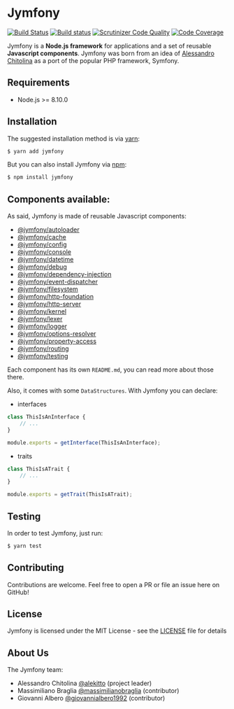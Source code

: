 Jymfony
=======
[![Build Status](https://travis-ci.org/jymfony/jymfony.svg?branch=master)](https://travis-ci.org/jymfony/jymfony) [![Build status](https://ci.appveyor.com/api/projects/status/u0pha9iab9dr3kwj/branch/master?svg=true)](https://ci.appveyor.com/project/alekitto/jymfony-354c2/branch/master) [![Scrutinizer Code Quality](https://scrutinizer-ci.com/g/jymfony/jymfony/badges/quality-score.png?b=master)](https://scrutinizer-ci.com/g/jymfony/jymfony/?branch=master) [![Code Coverage](https://scrutinizer-ci.com/g/jymfony/jymfony/badges/coverage.png?b=master)](https://scrutinizer-ci.com/g/jymfony/jymfony/?branch=master)

Jymfony is a **Node.js framework** for applications and a set of reusable **Javascript components**.
Jymfony was born from an idea of [Alessandro Chitolina](https://github.com/alekitto) as a port of the popular PHP framework, Symfony.

Requirements
------------
- Node.js >= 8.10.0

Installation
------------
The suggested installation method is via [yarn](https://yarnpkg.com/):
```sh
$ yarn add jymfony
```

But you can also install Jymfony via [npm](https://npmjs.com/):
```sh
$ npm install jymfony
```

Components available:
---------------------
As said, Jymfony is made of reusable Javascript components:
- [@jymfony/autoloader](https://github.com/jymfony/jymfony/tree/master/src/Component/Autoloader)
- [@jymfony/cache](https://github.com/jymfony/jymfony/tree/master/src/Component/Cache)
- [@jymfony/config](https://github.com/jymfony/jymfony/tree/master/src/Component/Config)
- [@jymfony/console](https://github.com/jymfony/jymfony/tree/master/src/Component/Console)
- [@jymfony/datetime](https://github.com/jymfony/jymfony/tree/master/src/Component/DateTime)
- [@jymfony/debug](https://github.com/jymfony/jymfony/tree/master/src/Component/Debug)
- [@jymfony/dependency-injection](https://github.com/jymfony/jymfony/tree/master/src/Component/DependencyInjection)
- [@jymfony/event-dispatcher](https://github.com/jymfony/jymfony/tree/master/src/Component/EventDispatcher)
- [@jymfony/filesystem](https://github.com/jymfony/jymfony/tree/master/src/Component/Filesystem)
- [@jymfony/http-foundation](https://github.com/jymfony/jymfony/tree/master/src/Component/HttpFoundation)
- [@jymfony/http-server](https://github.com/jymfony/jymfony/tree/master/src/Component/HttpServer)
- [@jymfony/kernel](https://github.com/jymfony/jymfony/tree/master/src/Component/Kernel)
- [@jymfony/lexer](https://github.com/jymfony/jymfony/tree/master/src/Component/Lexer)
- [@jymfony/logger](https://github.com/jymfony/jymfony/tree/master/src/Component/Logger)
- [@jymfony/options-resolver](https://github.com/jymfony/jymfony/tree/master/src/Component/OptionsResolver)
- [@jymfony/property-access](https://github.com/jymfony/jymfony/tree/master/src/Component/PropertyAccess)
- [@jymfony/routing](https://github.com/jymfony/jymfony/tree/master/src/Component/Routing)
- [@jymfony/testing](https://github.com/jymfony/jymfony/tree/master/src/Component/Testing)

Each component has its own `README.md`, you can read more about those there.

Also, it comes with some `DataStructures`. With Jymfony you can declare:
- interfaces
```js
class ThisIsAnInterface {
    // ...
}

module.exports = getInterface(ThisIsAnInterface);
```
- traits
```js
class ThisIsATrait {
    // ...
}

module.exports = getTrait(ThisIsATrait);
```

Testing
-------
In order to test Jymfony, just run:

```sh
$ yarn test
```

Contributing
------------
Contributions are welcome. Feel free to open a PR or file an issue here on GitHub!

License
-------
Jymfony is licensed under the MIT License - see the [LICENSE](https://github.com/jymfony/jymfony/blob/master/LICENSE) file for details

About Us
--------
The Jymfony team:
- Alessandro Chitolina [@alekitto](https://github.com/alekitto) (project leader)
- Massimiliano Braglia [@massimilianobraglia](https://github.com/massimilianobraglia) (contributor)
- Giovanni Albero [@giovannialbero1992](https://github.com/giovannialbero1992) (contributor)
